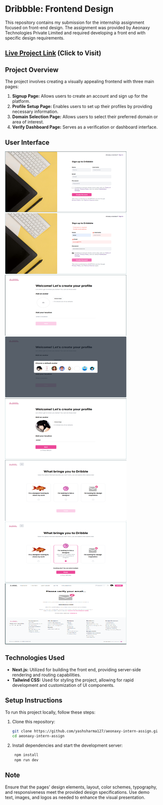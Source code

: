 # Dribbble: Frontend Design

This repository contains my submission for the internship assignment focused on front-end design. The assignment was provided by Aeonaxy Technologies Private Limited and required developing a front end with specific design requirements.

## [Live Project Link](https://yashsharma127.github.io/aeonaxy-intern-assign/) (Click to Visit)
 
## Project Overview

The project involves creating a visually appealing frontend with three main pages:

1. **Signup Page:** Allows users to create an account and sign up for the platform.
2. **Profile Setup Page:** Enables users to set up their profiles by providing necessary information.
3. **Domain Selection Page:** Allows users to select their preferred domain or area of interest.
4. **Verify Dashboard Page:** Serves as a verification or dashboard interface.

## User Interface
<img src="/readmeImages/1.png" width="400" height="200"> <img src="/readmeImages/2.png" width="400" height="200">
<img src="/readmeImages/3.png" width="400" height="200"><img src="/readmeImages/4.png" width="400" height="200">
<img src="/readmeImages/5.png" width="400" height="200"><img src="/readmeImages/6.png" width="400" height="200">
<img src="/readmeImages/7.png" width="400" height="200"><img src="/readmeImages/8.png" width="400" height="200">

## Technologies Used

- **Next.js:** Utilized for building the front end, providing server-side rendering and routing capabilities.
- **Tailwind CSS:** Used for styling the project, allowing for rapid development and customization of UI components.

## Setup Instructions

To run this project locally, follow these steps:

1. Clone this repository:

   ```bash
   git clone https://github.com/yashsharma127/aeonaxy-intern-assign.git
   cd aeonaxy-intern-assign
   ```

4. Install dependencies and start the development server:

   ```bash
    npm install
    npm run dev
   ```
  

## Note

Ensure that the pages' design elements, layout, color schemes, typography, and responsiveness meet the provided design specifications. Use demo text, images, and logos as needed to enhance the visual presentation.
 

